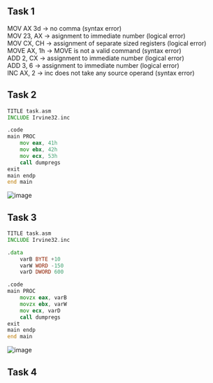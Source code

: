 ## Task 1
MOV AX 3d -> no comma (syntax error)\
MOV 23, AX -> asignment to immediate number (logical error)\
MOV CX, CH -> assignment of separate sized registers (logical error)\
MOVE AX, 1h -> MOVE is not a valid command (syntax error)\
ADD 2, CX -> assignment to immediate number (logical error)\
ADD 3, 6 -> assignment to immediate number (logical error)\
INC AX, 2 -> inc does not take any source operand (syntax error)
## Task 2
```asm
TITLE task.asm
INCLUDE Irvine32.inc

.code
main PROC
	mov eax, 41h
	mov ebx, 42h
	mov ecx, 53h
	call dumpregs
exit
main endp
end main
```
![image](https://github.com/user-attachments/assets/bcad71b4-0f45-4efb-bc73-79263d05f2a2)
## Task 3
```asm
TITLE task.asm
INCLUDE Irvine32.inc

.data
	varB BYTE +10
	varW WORD -150
	varD DWORD 600

.code
main PROC
	movzx eax, varB
	movzx ebx, varW
	mov ecx, varD
	call dumpregs
exit
main endp
end main
```
![image](https://github.com/user-attachments/assets/bb74e94a-ef4b-47ac-a0e0-796ad064cb94)
## Task 4
```asm

```
